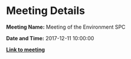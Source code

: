 # Meeting Details

**Meeting Name:** Meeting of the Environment SPC

**Date and Time:** 2017-12-11 10:00:00

**<a href="https://www.limerick.ie/council/whats-on/meeting-environment-spc" target="_blank">Link to meeting</a>**
